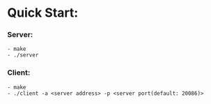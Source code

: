# Quick Start: ##

### Server: ###
    - make  
    - ./server  

### Client: ###
    - make
    - ./client -a <server address> -p <server port(default: 20086)>